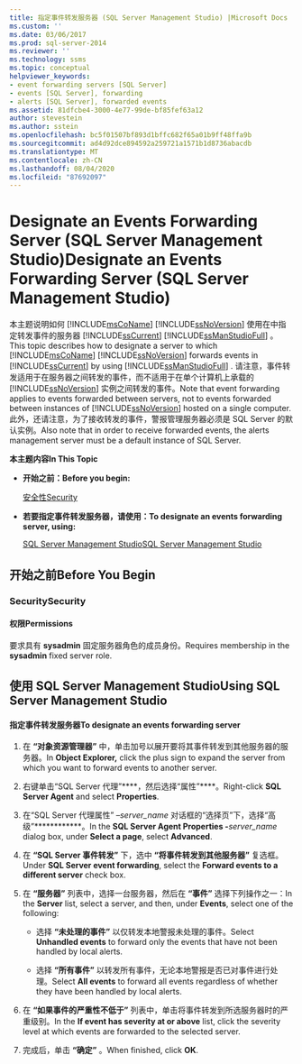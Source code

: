 ```yaml
---
title: 指定事件转发服务器 (SQL Server Management Studio) |Microsoft Docs
ms.custom: ''
ms.date: 03/06/2017
ms.prod: sql-server-2014
ms.reviewer: ''
ms.technology: ssms
ms.topic: conceptual
helpviewer_keywords:
- event forwarding servers [SQL Server]
- events [SQL Server], forwarding
- alerts [SQL Server], forwarded events
ms.assetid: 81dfcbe4-3000-4e77-99de-bf85fef63a12
author: stevestein
ms.author: sstein
ms.openlocfilehash: bc5f01507bf893d1bffc682f65a01b9ff48ffa9b
ms.sourcegitcommit: ad4d92dce894592a259721a1571b1d8736abacdb
ms.translationtype: MT
ms.contentlocale: zh-CN
ms.lasthandoff: 08/04/2020
ms.locfileid: "87692097"
---
```

# <a name="designate-an-events-forwarding-server-sql-server-management-studio"></a><span data-ttu-id="b6af4-102">Designate an Events Forwarding Server (SQL Server Management Studio)</span><span class="sxs-lookup"><span data-stu-id="b6af4-102">Designate an Events Forwarding Server (SQL Server Management Studio)</span></span>
  <span data-ttu-id="b6af4-103">本主题说明如何 [!INCLUDE[msCoName](../../includes/msconame-md.md)] [!INCLUDE[ssNoVersion](../../includes/ssnoversion-md.md)] 使用在中指定转发事件的服务器 [!INCLUDE[ssCurrent](../../includes/sscurrent-md.md)] [!INCLUDE[ssManStudioFull](../../includes/ssmanstudiofull-md.md)] 。</span><span class="sxs-lookup"><span data-stu-id="b6af4-103">This topic describes how to designate a server to which [!INCLUDE[msCoName](../../includes/msconame-md.md)] [!INCLUDE[ssNoVersion](../../includes/ssnoversion-md.md)] forwards events in [!INCLUDE[ssCurrent](../../includes/sscurrent-md.md)] by using [!INCLUDE[ssManStudioFull](../../includes/ssmanstudiofull-md.md)] .</span></span> <span data-ttu-id="b6af4-104">请注意，事件转发适用于在服务器之间转发的事件，而不适用于在单个计算机上承载的 [!INCLUDE[ssNoVersion](../../includes/ssnoversion-md.md)] 实例之间转发的事件。</span><span class="sxs-lookup"><span data-stu-id="b6af4-104">Note that event forwarding applies to events forwarded between servers, not to events forwarded between instances of [!INCLUDE[ssNoVersion](../../includes/ssnoversion-md.md)] hosted on a single computer.</span></span> <span data-ttu-id="b6af4-105">此外，还请注意，为了接收转发的事件，警报管理服务器必须是 SQL Server 的默认实例。</span><span class="sxs-lookup"><span data-stu-id="b6af4-105">Also note that in order to receive forwarded events, the alerts management server must be a default instance of SQL Server.</span></span>  
  
 <span data-ttu-id="b6af4-106">**本主题内容**</span><span class="sxs-lookup"><span data-stu-id="b6af4-106">**In This Topic**</span></span>  
  
-   <span data-ttu-id="b6af4-107">**开始之前：**</span><span class="sxs-lookup"><span data-stu-id="b6af4-107">**Before you begin:**</span></span>  
  
     [<span data-ttu-id="b6af4-108">安全性</span><span class="sxs-lookup"><span data-stu-id="b6af4-108">Security</span></span>](#Security)  
  
-   <span data-ttu-id="b6af4-109">**若要指定事件转发服务器，请使用：**</span><span class="sxs-lookup"><span data-stu-id="b6af4-109">**To designate an events forwarding server, using:**</span></span>  
  
     [<span data-ttu-id="b6af4-110">SQL Server Management Studio</span><span class="sxs-lookup"><span data-stu-id="b6af4-110">SQL Server Management Studio</span></span>](#SSMSProcedure)  
  
##  <a name="before-you-begin"></a><a name="BeforeYouBegin"></a> <span data-ttu-id="b6af4-111">开始之前</span><span class="sxs-lookup"><span data-stu-id="b6af4-111">Before You Begin</span></span>  
  
###  <a name="security"></a><a name="Security"></a> <span data-ttu-id="b6af4-112">Security</span><span class="sxs-lookup"><span data-stu-id="b6af4-112">Security</span></span>  
  
####  <a name="permissions"></a><a name="Permissions"></a> <span data-ttu-id="b6af4-113">权限</span><span class="sxs-lookup"><span data-stu-id="b6af4-113">Permissions</span></span>  
 <span data-ttu-id="b6af4-114">要求具有 **sysadmin** 固定服务器角色的成员身份。</span><span class="sxs-lookup"><span data-stu-id="b6af4-114">Requires membership in the **sysadmin** fixed server role.</span></span>  
  
##  <a name="using-sql-server-management-studio"></a><a name="SSMSProcedure"></a> <span data-ttu-id="b6af4-115">使用 SQL Server Management Studio</span><span class="sxs-lookup"><span data-stu-id="b6af4-115">Using SQL Server Management Studio</span></span>  
  
#### <a name="to-designate-an-events-forwarding-server"></a><span data-ttu-id="b6af4-116">指定事件转发服务器</span><span class="sxs-lookup"><span data-stu-id="b6af4-116">To designate an events forwarding server</span></span>  
  
1.  <span data-ttu-id="b6af4-117">在 **“对象资源管理器”** 中，单击加号以展开要将其事件转发到其他服务器的服务器。</span><span class="sxs-lookup"><span data-stu-id="b6af4-117">In **Object Explorer,** click the plus sign to expand the server from which you want to forward events to another server.</span></span>  
  
2.  <span data-ttu-id="b6af4-118">右键单击“SQL Server 代理”\*\*\*\*，然后选择“属性”\*\*\*\*。</span><span class="sxs-lookup"><span data-stu-id="b6af4-118">Right-click **SQL Server Agent** and select **Properties**.</span></span>  

3.  <span data-ttu-id="b6af4-119">在“SQL Server 代理属性” –_server_name_ 对话框的“选择页”下，选择“高级”\*\*\*\*\*\*\*\*\*\*\*\*。</span><span class="sxs-lookup"><span data-stu-id="b6af4-119">In the **SQL Server Agent Properties -**_server_name_ dialog box, under **Select a page**, select **Advanced**.</span></span>  

4.  <span data-ttu-id="b6af4-120">在 **“SQL Server 事件转发”** 下，选中 **“将事件转发到其他服务器”** 复选框。</span><span class="sxs-lookup"><span data-stu-id="b6af4-120">Under **SQL Server event forwarding**, select the **Forward events to a different server** check box.</span></span>  
  
5.  <span data-ttu-id="b6af4-121">在 **“服务器”** 列表中，选择一台服务器，然后在 **“事件”** 选择下列操作之一：</span><span class="sxs-lookup"><span data-stu-id="b6af4-121">In the **Server** list, select a server, and then, under **Events**, select one of the following:</span></span>  
  
    -   <span data-ttu-id="b6af4-122">选择 **“未处理的事件”** 以仅转发本地警报未处理的事件。</span><span class="sxs-lookup"><span data-stu-id="b6af4-122">Select **Unhandled events** to forward only the events that have not been handled by local alerts.</span></span>  
  
    -   <span data-ttu-id="b6af4-123">选择 **“所有事件”** 以转发所有事件，无论本地警报是否已对事件进行处理。</span><span class="sxs-lookup"><span data-stu-id="b6af4-123">Select **All events** to forward all events regardless of whether they have been handled by local alerts.</span></span>  
  
6.  <span data-ttu-id="b6af4-124">在 **“如果事件的严重性不低于”** 列表中，单击将事件转发到所选服务器时的严重级别。</span><span class="sxs-lookup"><span data-stu-id="b6af4-124">In the **If event has severity at or above** list, click the severity level at which events are forwarded to the selected server.</span></span>  
  
7.  <span data-ttu-id="b6af4-125">完成后，单击 **“确定”** 。</span><span class="sxs-lookup"><span data-stu-id="b6af4-125">When finished, click **OK**.</span></span>  
  
  
